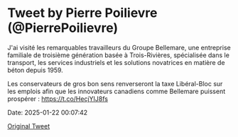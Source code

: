 # Tweet by Pierre Poilievre (@PierrePoilievre)

J'ai visité les remarquables travailleurs du Groupe Bellemare, une entreprise familiale de troisième génération basée à Trois-Rivières, spécialisée dans le transport, les services industriels et les solutions novatrices en matière de béton depuis 1959.

Les conservateurs de gros bon sens renverseront la taxe Libéral-Bloc sur les emplois afin que les innovateurs canadiens comme Bellemare puissent prospérer : https://t.co/HecjYIJ8fs

Date: 2025-01-22 00:07:42

[Original Tweet](https://x.com/PierrePoilievre/status/1881856227283718373)
